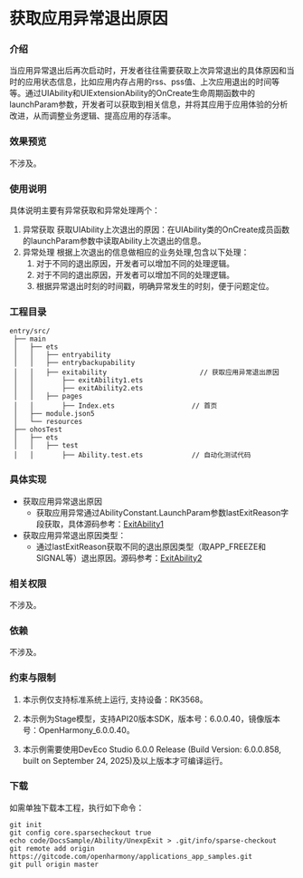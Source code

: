 # 获取应用异常退出原因

### 介绍

当应用异常退出后再次启动时，开发者往往需要获取上次异常退出的具体原因和当时的应用状态信息，比如应用内存占用的rss、pss值、上次应用退出的时间等等。通过UIAbility和UIExtensionAbility的OnCreate生命周期函数中的launchParam参数，开发者可以获取到相关信息，并将其应用于应用体验的分析改进，从而调整业务逻辑、提高应用的存活率。

### 效果预览

不涉及。

### 使用说明

具体说明主要有异常获取和异常处理两个：
1. 异常获取
   获取UIAbility上次退出的原因：在UIAbility类的OnCreate成员函数的launchParam参数中读取Ability上次退出的信息。
2. 异常处理
   根据上次退出的信息做相应的业务处理,包含以下处理：
   1. 对于不同的退出原因，开发者可以增加不同的处理逻辑。
   2. 对于不同的退出原因，开发者可以增加不同的处理逻辑。
   3. 根据异常退出时刻的时间戳，明确异常发生的时刻，便于问题定位。

### 工程目录

```
entry/src/
 ├── main
 │   ├── ets
 │   │   ├── entryability
 │   │   ├── entrybackupability
 │   │   ├── exitability                       // 获取应用异常退出原因
 │   │       ├── exitAbility1.ets            
 │   │       ├── exitAbility2.ets
 │   │   ├── pages
 │   │       ├── Index.ets                   // 首页
 │   ├── module.json5
 │   └── resources
 ├── ohosTest
 │   ├── ets
 │   │   ├── test
 │   │       ├── Ability.test.ets            // 自动化测试代码
```
### 具体实现

* 获取应用异常退出原因
    * 获取应用异常通过AbilityConstant.LaunchParam参数lastExitReason字段获取，具体源码参考：[ExitAbility1](./entry/src/main/ets/exitability/ExitAbility1.ets)
* 获取应用异常退出原因类型：
    * 通过lastExitReason获取不同的退出原因类型（取APP_FREEZE和SIGNAL等）退出原因。源码参考：[ExitAbility2](./entry/src/main/ets/exitability/ExitAbility2.ets)

### 相关权限

不涉及。

### 依赖

不涉及。

### 约束与限制

1. 本示例仅支持标准系统上运行, 支持设备：RK3568。

2. 本示例为Stage模型，支持API20版本SDK，版本号：6.0.0.40，镜像版本号：OpenHarmony_6.0.0.40。

3. 本示例需要使用DevEco Studio 6.0.0 Release (Build Version: 6.0.0.858, built on September 24, 2025)及以上版本才可编译运行。

### 下载

如需单独下载本工程，执行如下命令：

```
git init
git config core.sparsecheckout true
echo code/DocsSample/Ability/UnexpExit > .git/info/sparse-checkout
git remote add origin https://gitcode.com/openharmony/applications_app_samples.git
git pull origin master
```
